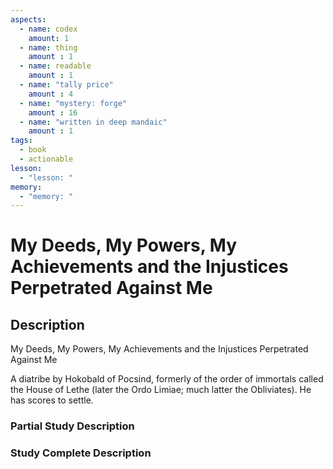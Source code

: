 ```yaml
---
aspects: 
  - name: codex
    amount: 1
  - name: thing
    amount : 1
  - name: readable
    amount : 1
  - name: "tally price"
    amount : 4
  - name: "mystery: forge"
    amount : 16
  - name: "written in deep mandaic"
    amount : 1
tags:
  - book
  - actionable
lesson:
  - "lesson: "
memory:
  - "memory: "
---
```


# My Deeds, My Powers, My Achievements and the Injustices Perpetrated Against Me

## Description
My Deeds, My Powers, My Achievements and the Injustices Perpetrated Against Me

A diatribe by Hokobald of Pocsind, formerly of the order of immortals called the House of Lethe (later the Ordo Limiae; much latter the Obliviates). He has scores to settle.
### Partial Study Description

### Study Complete Description

